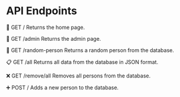 # API Endpoints

📌 GET /
Returns the home page.

🔑 GET /admin
Returns the admin page.

🔄 GET /random-person
Returns a random person from the database.

📋 GET /all
Returns all data from the database in JSON format.

❌ GET /remove/all
Removes all persons from the database.

➕ POST /
Adds a new person to the database.